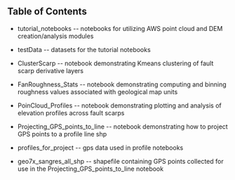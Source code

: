 ## Table of Contents

- tutorial_notebooks -- notebooks for utilizing AWS point cloud and DEM creation/analysis modules

- testData -- datasets for the tutorial notebooks

- ClusterScarp -- notebook demonstrating Kmeans clustering of fault scarp derivative layers

- FanRoughness_Stats -- notebook demonstrating computing and binning roughness values associated with geological map units

- PoinCloud_Profiles -- notebook demonstrating plotting and analysis of elevation profiles across fault scarps

- Projecting_GPS_points_to_line -- notebook demonstrating how to project GPS points to a profile line shp

- profiles_for_project -- gps data used in profile notebooks

- geo7x_sangres_all_shp -- shapefile containing GPS points collected for use in the Projecting_GPS_points_to_line notebook
